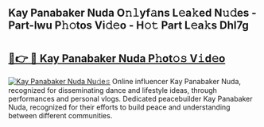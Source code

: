## Kay Panabaker Nuda O𝚗𝚕yf𝚊ns L𝚎a𝚔ed N𝚞𝚍es - Part-lwu P𝚑𝚘tos Vi𝚍𝚎o - H𝚘𝚝 Part L𝚎a𝚔s DhI7g

# <h2><a href="http://kf6yj7.oniu.top/?m=Kay+Panabaker+Nuda">🔗👉 🔴 Kay Panabaker Nuda P𝚑ot𝚘𝚜 V𝚒d𝚎o</a></h2>

[![Kay Panabaker Nuda Nu𝚍e𝚜](https://i.imgur.com/0qMVB7G.gif)](http://kf6yj7.oniu.top/?m=Kay+Panabaker+Nuda)
Online influencer Kay Panabaker Nuda, recognized for disseminating dance and lifestyle ideas, through performances and personal vlogs. Dedicated peacebuilder Kay Panabaker Nuda, recognized for their efforts to build peace and understanding between different communities.  
